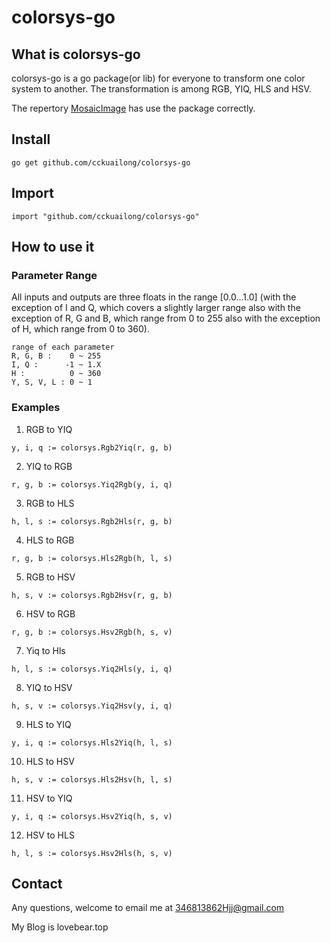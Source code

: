 # colorsys-go

## What is colorsys-go

colorsys-go is a go package(or lib) for everyone to 
transform one color system to another. The transformation 
is among RGB, YIQ, HLS and HSV.

The repertory [MosaicImage](https://github.com/cckuailong/MosaicImage) 
has use the package correctly.

## Install

```
go get github.com/cckuailong/colorsys-go
```
## Import

```
import "github.com/cckuailong/colorsys-go"
```

## How to use it

### Parameter Range
All inputs and outputs are three floats in the range [0.0...1.0] 
(with the exception of I and Q, which covers a slightly larger range
also with the exception of R, G and B, which range from 0 to 255
also with the exception of H, which range from 0 to 360).

```
range of each parameter
R, G, B :    0 ~ 255
I, Q :      -1 ~ 1.X
H :          0 ~ 360
Y, S, V, L : 0 ~ 1
```

### Examples

1. RGB to YIQ
```
y, i, q := colorsys.Rgb2Yiq(r, g, b)
```
2. YIQ to RGB
```
r, g, b := colorsys.Yiq2Rgb(y, i, q)
```
3. RGB to HLS
```
h, l, s := colorsys.Rgb2Hls(r, g, b)
```
4. HLS to RGB
```
r, g, b := colorsys.Hls2Rgb(h, l, s)
```
5. RGB to HSV
```
h, s, v := colorsys.Rgb2Hsv(r, g, b)
```
6. HSV to RGB
```
r, g, b := colorsys.Hsv2Rgb(h, s, v)
```
7. Yiq to Hls
```
h, l, s := colorsys.Yiq2Hls(y, i, q)
```
8. YIQ to HSV
```
h, s, v := colorsys.Yiq2Hsv(y, i, q)
```
9. HLS to YIQ
```
y, i, q := colorsys.Hls2Yiq(h, l, s)
```
10. HLS to HSV
```
h, s, v := colorsys.Hls2Hsv(h, l, s)
```
11. HSV to YIQ
```
y, i, q := colorsys.Hsv2Yiq(h, s, v)
```
12. HSV to HLS
```
h, l, s := colorsys.Hsv2Hls(h, s, v)
```

## Contact

Any questions, welcome to email me at 346813862Hjj@gmail.com

My Blog is lovebear.top